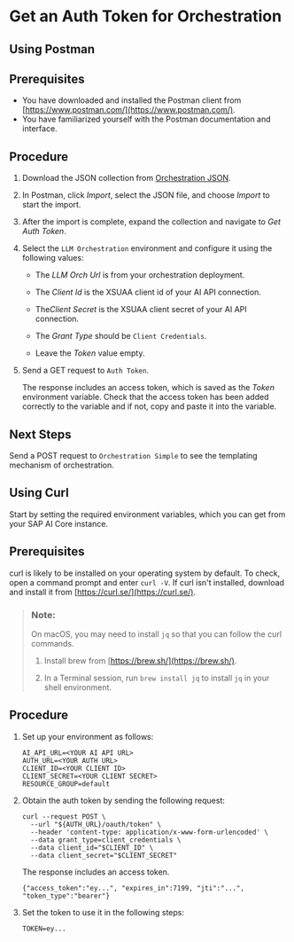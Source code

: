 <!-- loio0808d423946141bca151356d995939f5 -->

# Get an Auth Token for Orchestration

<a name="task_dn3_jnn_fyb"/>

<!-- task\_dn3\_jnn\_fyb -->

## Using Postman



<a name="task_dn3_jnn_fyb__prereq_y3l_dz5_gpb"/>

## Prerequisites

-   You have downloaded and installed the Postman client from [https://www.postman.com/](https://www.postman.com/).
-   You have familiarized yourself with the Postman documentation and interface.



<a name="task_dn3_jnn_fyb__steps_zc4_cvn_fyb"/>

## Procedure

1.  Download the JSON collection from [Orchestration JSON](https://help.sap.com/doc/4207e502f8d641868dcc642a12635cfe/CLOUD/en-US).

2.  In Postman, click *Import*, select the JSON file, and choose *Import* to start the import.

3.  After the import is complete, expand the collection and navigate to *Get Auth Token*.

4.  Select the `LLM Orchestration` environment and configure it using the following values:

    -   The *LLM Orch Url* is from your orchestration deployment.

    -   The *Client Id* is the XSUAA client id of your AI API connection.

    -   The*Client Secret* is the XSUAA client secret of your AI API connection.

    -   The *Grant Type* should be `Client Credentials`.

    -   Leave the *Token* value empty.


5.  Send a GET request to `Auth Token`.

    The response includes an access token, which is saved as the *Token* environment variable. Check that the access token has been added correctly to the variable and if not, copy and paste it into the variable.




<a name="task_dn3_jnn_fyb__postreq_fjj_vmt_c1c"/>

## Next Steps

Send a POST request to `Orchestration Simple` to see the templating mechanism of orchestration.

<a name="task_wqc_b4n_fyb"/>

<!-- task\_wqc\_b4n\_fyb -->

## Using Curl

Start by setting the required environment variables, which you can get from your SAP AI Core instance.



<a name="task_wqc_b4n_fyb__prereq_olk_3l5_fyb"/>

## Prerequisites

curl is likely to be installed on your operating system by default. To check, open a command prompt and enter `curl -V`. If curl isn't installed, download and install it from [https://curl.se/](https://curl.se/).

> ### Note:  
> On macOS, you may need to install `jq` so that you can follow the curl commands.
> 
> 1.  Install brew from [https://brew.sh/](https://brew.sh/).
> 
> 2.  In a Terminal session, run `brew install jq` to install `jq` in your shell environment.



<a name="task_wqc_b4n_fyb__steps_vfc_dnv_gpb"/>

## Procedure

1.  Set up your environment as follows:

    ```
    AI_API_URL=<YOUR AI API URL>
    AUTH_URL=<YOUR AUTH URL>
    CLIENT_ID=<YOUR CLIENT ID>
    CLIENT_SECRET=<YOUR CLIENT SECRET>
    RESOURCE_GROUP=default
    ```

2.  Obtain the auth token by sending the following request:

    ```
    curl --request POST \
      --url "${AUTH_URL}/oauth/token" \
      --header 'content-type: application/x-www-form-urlencoded' \
      --data grant_type=client_credentials \
      --data client_id="$CLIENT_ID" \
      --data client_secret="$CLIENT_SECRET"
    ```

    The response includes an access token.

    ```
    {"access_token":"ey...", "expires_in":7199, "jti":"...", "token_type":"bearer"}
    ```

3.  Set the token to use it in the following steps:

    ```
    TOKEN=ey...
    
    ```


